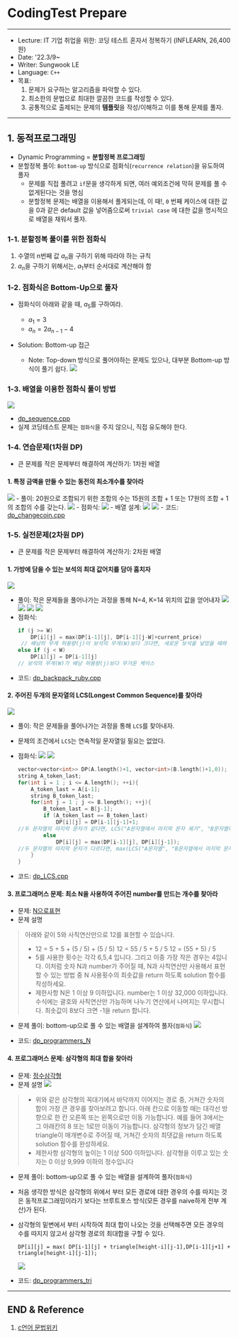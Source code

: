 # CodingTest Prepare

--- 
 - Lecture: IT 기업 취업을 위한: 코딩 테스트 혼자서 정복하기 (INFLEARN, 26,400원)
 - Date: '22.3/9~
 - Writer: Sungwook LE
 - Language: `C++`
 - 목표:
    1. 문제가 요구하는 알고리즘을 파악할 수 있다.
    2. 최소한의 문법으로 최대한 깔끔한 코드를 작성할 수 있다. 
    3. 공통적으로 출제되는 문제의 **템플릿**을 작성/이해하고 이를 통해 문제를 풀자.

--- 

## 1. 동적프로그래밍
- Dynamic Programming = **분할정복 프로그래밍**
- 분할정복 풀이: `Bottom-up` 방식으로 점화식(`recurrence relation`)을 유도하여 풀자
    - 문제를 직접 풀려고 `if`문을 생각하게 되면, 여러 예외조건에 막혀 문제를 풀 수 없게된다는 것을 명심
    - 분할정복 문제는 배열을 이용해서 풀게되는데, 이 때!, `0` 번째 케이스에 대한 값을 0과 같은 default 값을 넣어줌으로써 `trivial case` 에 대한 값을 명시적으로 배열을 채워서 풀자.
  
### 1-1. 분할정복 풀이를 위한 점화식
1. 수열의 n번째 값 $a_n$을 구하기 위해 따라야 하는 규칙
2. $a_n$을 구하기 위해서는, $a_1$부터 순서대로 계산해야 함

### 1-2. 점화식은 Bottom-Up으로 풀자 
- 점화식이 아래와 같을 때, $a_5$를 구하여라.
    - $a_1 = 3$ 
    - $a_n = 2a_{n-1}-4$

- Solution: Bottom-up 접근
    - Note: Top-down 방식으로 풀어야하는 문제도 있으나, 대부분 Bottom-up 방식이 풀기 쉽다.
    ![](./img/2022-03-09-17-19-13.png)

### 1-3. 배열을 이용한 점화식 풀이 방법
![](./img/2022-03-09-17-21-22.png)
- [dp_sequence.cpp](./DynamicProgramming/dp_sequence.cpp)
- 실제 코딩테스트 문제는 `점화식`을 주지 않으니, 직접 유도해야 한다.

### 1-4. 연습문제(1차원 DP)
- 큰 문제를 작은 문제부터 해결하여 계산하기: 1차원 배열
#### 1. 특정 금액을 만들 수 있는 동전의 최소개수를 찾아라
![](./img/2022-03-09-17-39-39.png)
    - 풀이: 20원으로 조합되기 위한 조합의 수는 15원의 조합 + 1 또는 17원의 조합 + 1 의 조합의 수를 갖는다.
    ![](./img/2022-03-09-17-44-42.png)
    - 점화식:
    ![](./img/2022-03-09-17-47-50.png)
    - 배열 설계:
    ![](./img/2022-03-09-18-38-04.png)
    ![](./img/2022-03-12-16-32-57.png)
    - 코드: [dp_changecoin.cpp](./DynamicProgramming/dp_changecoin.cpp)
        
### 1-5. 실전문제(2차원 DP)
- 큰 문제를 작은 문제부터 해결하여 계산하기: 2차원 배열
#### 1. 가방에 담을 수 있는 보석의 최대 값어치를 담아 훔치자
![](./img/2022-03-09-19-44-08.png)
 - 풀이: 작은 문제들을 풀어나가는 과정을 통해 N=4, K=14 위치의 값을 얻어내자
    ![](./img/2022-03-09-20-15-54.png)
    ![](./img/2022-03-09-20-25-14.png)
    ![](./img/2022-03-09-20-24-47.png)
    ![](./img/2022-03-12-16-33-35.png)
 - 점화식: 
    ```c++
    if (j >= W)
        DP[i][j] = max(DP[i-1][j], DP[i-1][j-W]+current_price)
     // 배낭의 무게 허용량(j)이 보석의 무게(W)보다 크다면, 새로운 보석을 넣었을 때와 넣지 않았을 때의 max값이 가방에 들어갈 수 있는 보석의 최대값어치이다. 
    else if (j < W)
        DP[i][j] = DP[i-1][j]
    // 보석의 무게(W)가 배낭 허용량(j)보다 무거운 케이스
    ```
 - 코드: [dp_backpack_ruby.cpp](./DynamicProgramming/dp_backpack_ruby.cpp)

#### 2. 주어진 두개의 문자열의 LCS(Longest Common Sequence)를 찾아라
![](./img/2022-03-11-23-34-23.png)
 - 풀이: 작은 문제들을 풀어나가는 과정을 통해 `LCS`를 찾아내자.
 - 문제의 조건에서 `LCS`는 연속적일 문자열일 필요는 없었다.
 - 점화식:
    ![](./img/2022-03-10-23-53-01.png)
    ![](./img/2022-03-10-23-51-44.png)

    ```c++
    vector<vector<int>> DP(A.length()+1, vector<int>(B.length()+1,0));
    string A_token_last;
    for(int i = 1 ; i <= A.length(); ++i){
        A_token_last = A[i-1];
        string B_token_last;
        for(int j = 1 ; j <= B.length(); ++j){
            B_token_last = B[j-1];
            if (A_token_last == B_token_last)
                DP[i][j] = DP[i-1][j-1]+1; 
    //두 문자열의 마지막 문자가 같다면, LCS("A문자열에서 마지막 문자 제거", "B문자열에서 마지막 문자 제거") + 1 의 값의 DP[i][j]의 LCS 최대값
            else
                DP[i][j] = max(DP[i-1][j], DP[i][j-1]);
    //두 문자열의 마지막 문자가 다르다면, max(LCS("A문자열", "B문자열에서 마지막 문자 제거"), LCS("A문자열에서 마지막 문자 제거", "B문자열"))
        }
    }
    ```
 - 코드: [dp_LCS.cpp](./DynamicProgramming/dp_LCS.cpp)

#### 3. 프로그래머스 문제: 최소 N을 사용하여 주어진 number를 만드는 개수를 찾아라
 - 문제: [N으로표현](https://programmers.co.kr/learn/courses/30/lessons/42895)
 - 문제 설명
 > 아래와 같이 5와 사칙연산만으로 12를 표현할 수 있습니다.
 > * 12 = 5 + 5 + (5 / 5) + (5 / 5)
 12 = 55 / 5 + 5 / 5
 12 = (55 + 5) / 5
 > * 5를 사용한 횟수는 각각 6,5,4 입니다. 그리고 이중 가장 작은 경우는 4입니다.
 이처럼 숫자 N과 number가 주어질 때, N과 사칙연산만 사용해서 표현 할 수 있는 방법 중 N 사용횟수의 최솟값을 return 하도록 solution 함수를 작성하세요.
 > * 제한사항
 N은 1 이상 9 이하입니다.
 number는 1 이상 32,000 이하입니다. 
 수식에는 괄호와 사칙연산만 가능하며 나누기 연산에서 나머지는 무시합니다.
 최솟값이 8보다 크면 -1을 return 합니다.

- 문제 풀이: bottom-up으로 풀 수 있는 배열을 설계하여 풀자(`점화식`)
    ![](./img/2022-03-12-16-31-25.png)

- 코드: [dp_programmers_N](./DynamicProgramming/dp_programmers_N.cpp)

#### 4. 프로그래머스 문제: 삼각형의 최대 합을 찾아라
 - 문제: [정수삼각형](https://programmers.co.kr/learn/courses/30/lessons/43105)
 - 문제 설명
 ![](./img/2022-03-12-16-02-41.png)
 > * 위와 같은 삼각형의 꼭대기에서 바닥까지 이어지는 경로 중, 거쳐간 숫자의 합이 가장 큰 경우를 찾아보려고 합니다. 아래 칸으로 이동할 때는 대각선 방향으로 한 칸 오른쪽 또는 왼쪽으로만 이동 가능합니다. 예를 들어 3에서는 그 아래칸의 8 또는 1로만 이동이 가능합니다.
 > 삼각형의 정보가 담긴 배열 triangle이 매개변수로 주어질 때, 거쳐간 숫자의 최댓값을 return 하도록 solution 함수를 완성하세요.
 > * 제한사항
 삼각형의 높이는 1 이상 500 이하입니다.
 삼각형을 이루고 있는 숫자는 0 이상 9,999 이하의 정수입니다

 - 문제 풀이: bottom-up으로 풀 수 있는 배열을 설계하여 풀자(`점화식`)
 - 처음 생각한 방식은 삼각형의 위에서 부터 모든 경로에 대한 경우의 수를 따지는 것은 동적프로그래밍이라기 보다는 브루트포스 방식(모든 경우를 naive하게 전부 계산)가 된다.
 - 삼각형의 밑변에서 부터 시작하여 최대 합이 나오는 것을 선택해주면 모든 경우의 수를 따지지 않고서 삼각형 경로의 최대합을 구할 수 있다. 
    ```
    DP[i][j] = max( DP[i-1][j] + triangle[height-i][j-1],DP[i-1][j+1] + triangle[height-i][j-1]);
    ```
    ![](./img/2022-03-12-16-31-56.png)

 - 코드: [dp_programmers_tri](./DynamicProgramming/dp_programmers_tri.cpp)




---
## END & Reference
1. [c언어 문법위키](https://wikidocs.net/book/1411)
